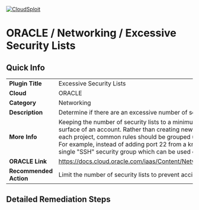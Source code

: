 [![CloudSploit](https://cloudsploit.com/img/logo-new-big-text-100.png "CloudSploit")](https://cloudsploit.com)

# ORACLE / Networking / Excessive Security Lists

## Quick Info

| | |
|-|-|
| **Plugin Title** | Excessive Security Lists |
| **Cloud** | ORACLE |
| **Category** | Networking |
| **Description** | Determine if there are an excessive number of security lists in the account |
| **More Info** | Keeping the number of security lists to a minimum helps reduce the attack surface of an account. Rather than creating new groups with the same rules for each project, common rules should be grouped under the same security lists. For example, instead of adding port 22 from a known IP to every group, create a single "SSH" security group which can be used on multiple instances. |
| **ORACLE Link** | https://docs.cloud.oracle.com/iaas/Content/Network/Concepts/securitylists.htm |
| **Recommended Action** | Limit the number of security lists to prevent accidental authorizations |

## Detailed Remediation Steps

